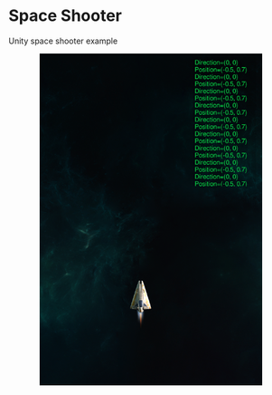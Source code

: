 ﻿
# Space Shooter

Unity space shooter example

<p align="center">
    <img src="https://raw.githubusercontent.com/adrianmarino/space-shooter/master/screenshot.png">
</p>